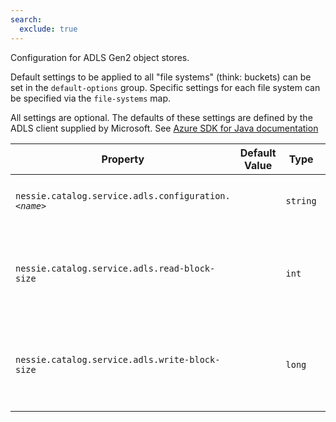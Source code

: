 ```yaml
---
search:
  exclude: true
---
```

<!--start-->

Configuration for ADLS Gen2 object stores. 

Default settings to be applied to all "file systems" (think: buckets) can be set in the `default-options` group. Specific settings for each file system can be specified via the `file-systems` map.   

All settings are optional. The defaults of these settings are defined by the ADLS client  supplied by Microsoft. See [Azure SDK for Java  documentation ](https://learn.microsoft.com/en-us/azure/developer/java/sdk/)

| Property | Default Value | Type | Description |
|----------|---------------|------|-------------|
| `nessie.catalog.service.adls.configuration.`_`<name>`_ |  | `string` | Custom settings for the ADLS Java client.  |
| `nessie.catalog.service.adls.read-block-size` |  | `int` | Override the default read block size used when writing to ADLS.  |
| `nessie.catalog.service.adls.write-block-size` |  | `long` | Override the default write block size used when writing to ADLS.  |
